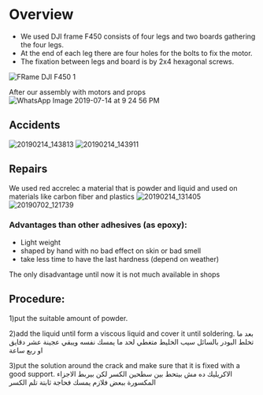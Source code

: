 ﻿# Overview

- We used DJI frame F450 consists of four legs and two boards gathering the four legs.
- At the end of each leg there are four holes for the bolts to fix the motor.
- The fixation between legs and board is by 2x4 hexagonal screws. 

![FRame DJI F450 1](https://user-images.githubusercontent.com/52162099/61189447-091d6900-a68e-11e9-96ab-d28bb8e50a68.jpeg)

After our assembly with motors and props
![WhatsApp Image 2019-07-14 at 9 24 56 PM](https://user-images.githubusercontent.com/52162099/61189522-d889ff00-a68e-11e9-8553-ac33e30bd9f7.jpeg)


## Accidents
![20190214_143813](https://user-images.githubusercontent.com/52162099/61189478-56013f80-a68e-11e9-8bc9-cdd5ed0a1ad0.jpg)
![20190214_143911](https://user-images.githubusercontent.com/52162099/61189489-703b1d80-a68e-11e9-9afb-712620b2af96.jpg)

## Repairs 
We used red accrelec a material that is powder and liquid and used on materials like carbon fiber and plastics
![20190214_131405](https://user-images.githubusercontent.com/52162099/61189526-ea6ba200-a68e-11e9-8ebe-8b3f62193d42.jpg)
![20190702_121739](https://user-images.githubusercontent.com/52162099/61189530-f9525480-a68e-11e9-9e3e-ceae0fed3927.jpg)


### Advantages than other adhesives (as epoxy):
- Light weight 
- shaped by hand with no bad effect on skin or bad smell 
- take less time to have the last hardness (depend on weather) 

The only disadvantage until now it is not much available in shops

## Procedure:
1)put the suitable amount of powder.

2)add the liquid until form a viscous liquid and cover it until soldering.
بعد ما تخلط البودر بالسائل سيب الخليط متغطي لحد ما يمسك نفسه ويبقي عجينة عشر دقايق او ربع ساعة

3)put the solution around the crack and make sure that it is fixed with a good support.
الاكريليك ده مش بيتحط بين سطحين الكسر لكن بيربط الاجزاء المكسورة ببعض فلازم يمسك فحاجة ثابتة تلم الكسر 

 

